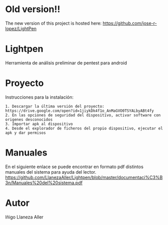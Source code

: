 # Old version!!

The new version of this project is hosted here: https://github.com/jose-r-lopez/LightPen

# Lightpen
Herramienta de análisis preliminar de pentest para android 

# Proyecto
Instrucciones para la instalación:

    1. Descargar la última versión del proyecto: https://drive.google.com/open?id=1jiykDk4f1o_AnMaGVO0TSYALbyABt4fy
    2. En las opciones de seguridad del dispositivo, activar software con origenes desconocidos
    3. Importar apk al dispositivo
    4. Desde el explorador de ficheros del propio dispositivo, ejecutar el apk y dar permisos

# Manuales
En el siguiente enlace se puede encontrar en formato pdf distintos manuales del sistema para ayuda del lector.
https://github.com/LlanezaAller/Lightpen/blob/master/documentaci%C3%B3n/Manuales%20del%20sistema.pdf

# Autor
Iñigo Llaneza Aller
